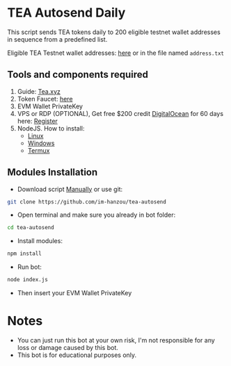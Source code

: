 # TEA Autosend Daily
This script sends TEA tokens daily to 200 eligible testnet wallet addresses in sequence from a predefined list.

Eligible TEA Testnet wallet addresses: [here](https://docs.google.com/spreadsheets/d/1lw4iqOUaUSkPuxDPpck_LH95bJQddlrlTcfL8Nsp0Y4/) or in the file named `address.txt`
## Tools and components required
1. Guide: [Tea.xyz](https://tea.xyz/blog/attestation-flow-for-tea-airdrop)
2. Token Faucet: [here](https://faucet-assam.tea.xyz/)
3. EVM Wallet PrivateKey
4. VPS or RDP (OPTIONAL), Get free $200 credit [DigitalOcean](https://m.do.co/c/3f132e0f7e13) for 60 days here: [Register](https://m.do.co/c/3f132e0f7e13)
5. NodeJS. How to install:
   - [Linux](https://www.digitalocean.com/community/tutorials/how-to-install-node-js-on-ubuntu-22-04)
   - [Windows](https://www.youtube.com/watch?v=La6kH33-AVM&ab_channel=TheCodeCity)
   - [Termux](https://www.youtube.com/watch?v=5NceYSU4uFI&ab_channel=VectorM%3A)
## Modules Installation
- Download script [Manually](https://github.com/im-hanzou/tea-autosend/archive/refs/heads/main.zip) or use git:
```bash
git clone https://github.com/im-hanzou/tea-autosend
```
- Open terminal and make sure you already in bot folder:
```bash
cd tea-autosend
```
- Install modules:
```bash
npm install
```
- Run bot:
```bash
node index.js
```
- Then insert your EVM Wallet PrivateKey
# Notes
- You can just run this bot at your own risk, I'm not responsible for any loss or damage caused by this bot.
- This bot is for educational purposes only.
